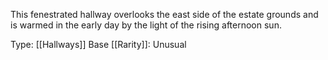 This fenestrated hallway overlooks the east side of the estate grounds and is warmed in the early day by the light of the rising afternoon sun.

Type: [[Hallways]]
Base [[Rarity]]: Unusual